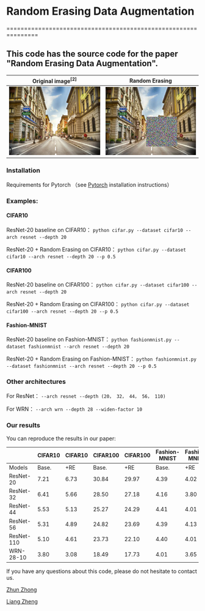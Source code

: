 # Random Erasing Data Augmentation
===============================================================
## This code has the source code for the paper "Random Erasing Data Augmentation".

| Original image<sup>[2]</sup>                                                                                               | Random Erasing                                                                                                                        |
|----------------------------------------------------------------------------------------------------------------------------|--------------------------------------------------------------------------------------------------------------------------------------------------------|
| ![Original](https://raw.githubusercontent.com/mdbloice/AugmentorFiles/master/UsageGuide/city-road-street-italy-scaled.jpg) | ![Original](https://raw.githubusercontent.com/mdbloice/AugmentorFiles/master/UsageGuide/city-road-street-italy-animation.gif) |

### Installation

Requirements for Pytorch （see [Pytorch](http://pytorch.org/) installation instructions）

### Examples:

#### CIFAR10

ResNet-20 baseline on CIFAR10：
    ```
    python cifar.py --dataset cifar10 --arch resnet --depth 20
    ```
    
ResNet-20 + Random Erasing on CIFAR10：
    ```
    python cifar.py --dataset cifar10 --arch resnet --depth 20 --p 0.5
    ```

#### CIFAR100

ResNet-20 baseline on CIFAR100：
    ```
    python cifar.py --dataset cifar100 --arch resnet --depth 20
    ```
    
ResNet-20 + Random Erasing on CIFAR100：
    ```
    python cifar.py --dataset cifar100 --arch resnet --depth 20 --p 0.5
    ```

#### Fashion-MNIST


ResNet-20 baseline on Fashion-MNIST：
    ```
    python fashionmnist.py --dataset fashionmnist --arch resnet --depth 20
    ```
    
ResNet-20 + Random Erasing on Fashion-MNIST：
    ```
    python fashionmnist.py --dataset fashionmnist --arch resnet --depth 20 --p 0.5
    ```

### Other architectures

For ResNet： 
    ```
    --arch resnet --depth (20， 32， 44， 56， 110)
    ```

For WRN：
    ```
    --arch wrn --depth 28 --widen-factor 10
    ```

### Our results

You can reproduce the results in our paper:

| |  CIFAR10 | CIFAR10| CIFAR100 | CIFAR100| Fashion-MNIST | Fashion-MNIST|
| -----   | -----  | ----  | -----  | ----  | -----  | ----  |
|Models |  Base. | +RE | Base. | +RE | Base. | +RE |
|ResNet-20 |  7.21 | 6.73 | 30.84 | 29.97 | 4.39 | 4.02 |
|ResNet-32 |  6.41 | 5.66 | 28.50 | 27.18 | 4.16 | 3.80 |
|ResNet-44 |  5.53 | 5.13 | 25.27 | 24.29 | 4.41 | 4.01 |
|ResNet-56 |  5.31 | 4.89| 24.82 | 23.69 | 4.39 | 4.13 |
|ResNet-110 |  5.10 | 4.61 | 23.73 | 22.10 | 4.40 | 4.01 |
|WRN-28-10 |  3.80 | 3.08 | 18.49 | 17.73 | 4.01 | 3.65 |


If you have any questions about this code, please do not hesitate to contact us.

[Zhun Zhong](http://zhunzhong.site)

[Liang Zheng](http://liangzheng.com.cn)
